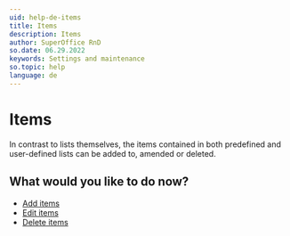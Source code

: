 ```yaml
---
uid: help-de-items
title: Items
description: Items
author: SuperOffice RnD
so.date: 06.29.2022
keywords: Settings and maintenance
so.topic: help
language: de
---
```


# Items

In contrast to lists themselves, the items contained in both predefined and user-defined lists can be added to, amended or deleted.

## What would you like to do now?

* [Add items][1]
* [Edit items][2]
* [Delete items][3]

<!-- Referenced links -->
[1]: adding-items.md
[2]: editing-items.md
[3]: deleting-items.md

<!-- Referenced images -->

